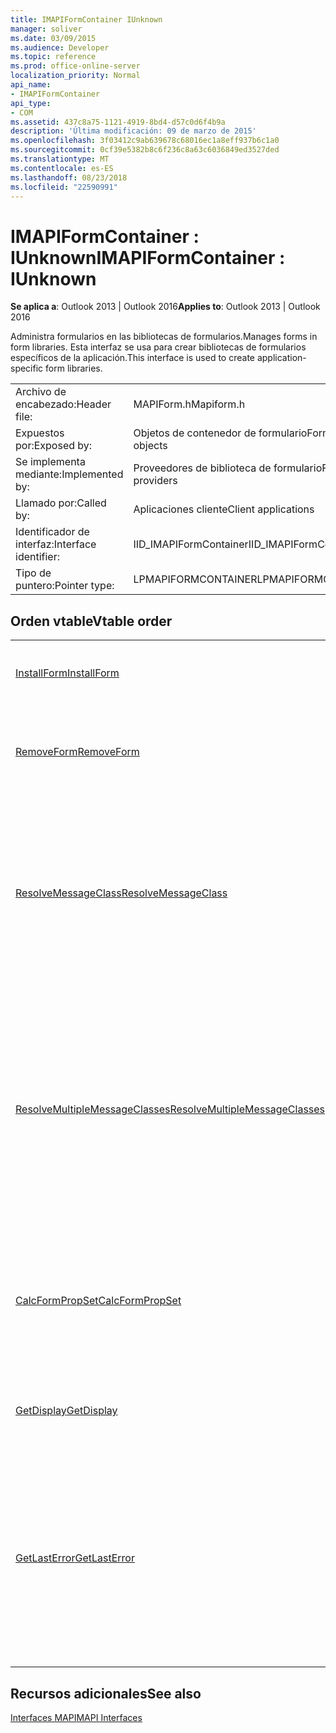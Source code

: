 ```yaml
---
title: IMAPIFormContainer IUnknown
manager: soliver
ms.date: 03/09/2015
ms.audience: Developer
ms.topic: reference
ms.prod: office-online-server
localization_priority: Normal
api_name:
- IMAPIFormContainer
api_type:
- COM
ms.assetid: 437c8a75-1121-4919-8bd4-d57c0d6f4b9a
description: 'Última modificación: 09 de marzo de 2015'
ms.openlocfilehash: 3f03412c9ab639678c68016ec1a8eff937b6c1a0
ms.sourcegitcommit: 0cf39e5382b8c6f236c8a63c6036849ed3527ded
ms.translationtype: MT
ms.contentlocale: es-ES
ms.lasthandoff: 08/23/2018
ms.locfileid: "22590991"
---
```

# <a name="imapiformcontainer--iunknown"></a><span data-ttu-id="0f935-103">IMAPIFormContainer : IUnknown</span><span class="sxs-lookup"><span data-stu-id="0f935-103">IMAPIFormContainer : IUnknown</span></span>

  
  
<span data-ttu-id="0f935-104">**Se aplica a**: Outlook 2013 | Outlook 2016</span><span class="sxs-lookup"><span data-stu-id="0f935-104">**Applies to**: Outlook 2013 | Outlook 2016</span></span> 
  
<span data-ttu-id="0f935-105">Administra formularios en las bibliotecas de formularios.</span><span class="sxs-lookup"><span data-stu-id="0f935-105">Manages forms in form libraries.</span></span> <span data-ttu-id="0f935-106">Esta interfaz se usa para crear bibliotecas de formularios específicos de la aplicación.</span><span class="sxs-lookup"><span data-stu-id="0f935-106">This interface is used to create application-specific form libraries.</span></span> 
  
|||
|:-----|:-----|
|<span data-ttu-id="0f935-107">Archivo de encabezado:</span><span class="sxs-lookup"><span data-stu-id="0f935-107">Header file:</span></span>  <br/> |<span data-ttu-id="0f935-108">MAPIForm.h</span><span class="sxs-lookup"><span data-stu-id="0f935-108">Mapiform.h</span></span>  <br/> |
|<span data-ttu-id="0f935-109">Expuestos por:</span><span class="sxs-lookup"><span data-stu-id="0f935-109">Exposed by:</span></span>  <br/> |<span data-ttu-id="0f935-110">Objetos de contenedor de formulario</span><span class="sxs-lookup"><span data-stu-id="0f935-110">Form container objects</span></span>  <br/> |
|<span data-ttu-id="0f935-111">Se implementa mediante:</span><span class="sxs-lookup"><span data-stu-id="0f935-111">Implemented by:</span></span>  <br/> |<span data-ttu-id="0f935-112">Proveedores de biblioteca de formulario</span><span class="sxs-lookup"><span data-stu-id="0f935-112">Form library providers</span></span>  <br/> |
|<span data-ttu-id="0f935-113">Llamado por:</span><span class="sxs-lookup"><span data-stu-id="0f935-113">Called by:</span></span>  <br/> |<span data-ttu-id="0f935-114">Aplicaciones cliente</span><span class="sxs-lookup"><span data-stu-id="0f935-114">Client applications</span></span>  <br/> |
|<span data-ttu-id="0f935-115">Identificador de interfaz:</span><span class="sxs-lookup"><span data-stu-id="0f935-115">Interface identifier:</span></span>  <br/> |<span data-ttu-id="0f935-116">IID_IMAPIFormContainer</span><span class="sxs-lookup"><span data-stu-id="0f935-116">IID_IMAPIFormContainer</span></span>  <br/> |
|<span data-ttu-id="0f935-117">Tipo de puntero:</span><span class="sxs-lookup"><span data-stu-id="0f935-117">Pointer type:</span></span>  <br/> |<span data-ttu-id="0f935-118">LPMAPIFORMCONTAINER</span><span class="sxs-lookup"><span data-stu-id="0f935-118">LPMAPIFORMCONTAINER</span></span>  <br/> |
   
## <a name="vtable-order"></a><span data-ttu-id="0f935-119">Orden vtable</span><span class="sxs-lookup"><span data-stu-id="0f935-119">Vtable order</span></span>

|||
|:-----|:-----|
|[<span data-ttu-id="0f935-120">InstallForm</span><span class="sxs-lookup"><span data-stu-id="0f935-120">InstallForm</span></span>](imapiformcontainer-installform.md) <br/> |<span data-ttu-id="0f935-121">Instala un formulario en un contenedor de formulario.</span><span class="sxs-lookup"><span data-stu-id="0f935-121">Installs a form into a form container.</span></span>  <br/> |
|[<span data-ttu-id="0f935-122">RemoveForm</span><span class="sxs-lookup"><span data-stu-id="0f935-122">RemoveForm</span></span>](imapiformcontainer-removeform.md) <br/> |<span data-ttu-id="0f935-123">Quita un formulario en particular de un contenedor de formulario.</span><span class="sxs-lookup"><span data-stu-id="0f935-123">Removes a particular form from a form container.</span></span>  <br/> |
|[<span data-ttu-id="0f935-124">ResolveMessageClass</span><span class="sxs-lookup"><span data-stu-id="0f935-124">ResolveMessageClass</span></span>](imapiformcontainer-resolvemessageclass.md) <br/> |<span data-ttu-id="0f935-125">Una clase de mensaje se resuelve en su formulario en un contenedor de formulario y devuelve un objeto de información de formulario para ese formulario.</span><span class="sxs-lookup"><span data-stu-id="0f935-125">Resolves a message class to its form in a form container and returns a form information object for that form.</span></span>  <br/> |
|[<span data-ttu-id="0f935-126">ResolveMultipleMessageClasses</span><span class="sxs-lookup"><span data-stu-id="0f935-126">ResolveMultipleMessageClasses</span></span>](imapiformcontainer-resolvemultiplemessageclasses.md) <br/> |<span data-ttu-id="0f935-127">Se resuelve un grupo de clases de mensajes en sus formularios en un contenedor de formulario y devuelve una matriz de formulario objetos de información para los formularios.</span><span class="sxs-lookup"><span data-stu-id="0f935-127">Resolves a group of message classes to their forms in a form container and returns an array of form information objects for those forms.</span></span>  <br/> |
|[<span data-ttu-id="0f935-128">CalcFormPropSet</span><span class="sxs-lookup"><span data-stu-id="0f935-128">CalcFormPropSet</span></span>](imapiformcontainer-calcformpropset.md) <br/> |<span data-ttu-id="0f935-129">Devuelve una matriz de las propiedades de todos los formularios instalados en un contenedor de formulario.</span><span class="sxs-lookup"><span data-stu-id="0f935-129">Returns an array of the properties used by all forms installed in a form container.</span></span>  <br/> |
|[<span data-ttu-id="0f935-130">GetDisplay</span><span class="sxs-lookup"><span data-stu-id="0f935-130">GetDisplay</span></span>](imapiformcontainer-getdisplay.md) <br/> |<span data-ttu-id="0f935-131">Devuelve el nombre para mostrar de un contenedor de formulario.</span><span class="sxs-lookup"><span data-stu-id="0f935-131">Returns the display name of a form container.</span></span>  <br/> |
|[<span data-ttu-id="0f935-132">GetLastError</span><span class="sxs-lookup"><span data-stu-id="0f935-132">GetLastError</span></span>](imapiformcontainer-getlasterror.md) <br/> |<span data-ttu-id="0f935-133">Devuelve una estructura [MAPIERROR](mapierror.md) que contiene información sobre el error anterior que se producen en el objeto de contenedor de formulario.</span><span class="sxs-lookup"><span data-stu-id="0f935-133">Returns a [MAPIERROR](mapierror.md) structure containing information about the previous error occurring to the form container object.</span></span>  <br/> |
   
## <a name="see-also"></a><span data-ttu-id="0f935-134">Recursos adicionales</span><span class="sxs-lookup"><span data-stu-id="0f935-134">See also</span></span>



[<span data-ttu-id="0f935-135">Interfaces MAPI</span><span class="sxs-lookup"><span data-stu-id="0f935-135">MAPI Interfaces</span></span>](mapi-interfaces.md)

